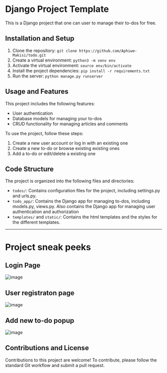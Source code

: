 # Django Project Template

This is a Django project that one can user to manage their to-dos for free.

## Installation and Setup

1. Clone the repository: `git clone https://github.com/Aphiwe-Makisi/todo.git`
2. Create a virtual environment: `python3 -m venv env`
3. Activate the virtual environment: `source env/bin/activate`
4. Install the project dependencies: `pip install -r requirements.txt`
5. Run the server: `python manage.py runserver`

## Usage and Features

This project includes the following features:
- User authentication
- Database models for managing your to-dos
- CRUD functionality for managing articles and comments

To use the project, follow these steps:
1. Create a new user account or log in with an existing one
2. Create a new to-do or browse existing existing ones
3. Add a to-do or edit/delete a existing one 

## Code Structure

The project is organized into the following files and directories:
- `todos/`: Contains configuration files for the project, including settings.py and urls.py.
- `todo_app/`: Contains the Django app for managing to-dos, including models.py, views.py. Also contains the Django app for managing user authentication and authorization
- `templates/` and `static/`: Contains the html templates and the styles for the different templates. 


_____________________________________________________________________________________________________________________________________________________________________

# Project sneak peeks

## Login Page

![image](https://user-images.githubusercontent.com/103032013/230772167-0bb9ba60-6ed3-483a-a0e3-d3926ed5f806.png)


## User registraton page

![image](https://user-images.githubusercontent.com/103032013/230772192-4beea5f3-65d6-4b74-8068-550cd29ec028.png)

## Add new to-do popup

![image](https://user-images.githubusercontent.com/103032013/230909913-7acea25d-3221-4a22-9729-2b0cbce00b8d.png)


## Contributions and License

Contributions to this project are welcome! To contribute, please follow the standard Git workflow and submit a pull request.
